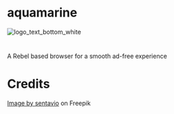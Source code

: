 # aquamarine
![logo_text_bottom_white](https://github.com/aquamarineweb/aquamarine/assets/153955429/6cb2b9af-a345-4be2-9f49-112746c3f595)

#
A Rebel based browser for a smooth ad-free experience
# Credits
<a href="https://www.freepik.com/free-vector/crystal-gems-logo-icon_6750143.htm#query=crystal%20logo&position=14&from_view=keyword&track=ais&uuid=32f6f59a-557e-4ee9-b46e-91a513b707e4">Image by sentavio</a> on Freepik
